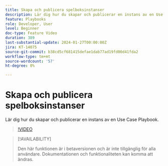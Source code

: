 ```yaml
---
title: Skapa och publicera spelboksinstanser
description: Lär dig hur du skapar och publicerar en instans av en Use Case Playbook.
feature: Playbooks
role: Developer, User
level: Beginner
doc-type: Feature Video
duration: 389
last-substantial-update: 2024-01-27T00:00:00Z
jira: KT-14075
source-git-commit: b38cd5cf681415defae1dab77ad19fd00d41fda2
workflow-type: tm+mt
source-wordcount: '57'
ht-degree: 0%

---
```



# Skapa och publicera spelboksinstanser

Lär dig hur du skapar och publicerar en instans av en Use Case Playbook.

>[!VIDEO](https://video.tv.adobe.com/v/3427058/?learn=on)

>[!AVAILABILITY]
>
>Den här funktionen är i betaversionen och är inte tillgänglig för alla användare. Dokumentationen och funktionaliteten kan komma att ändras.
